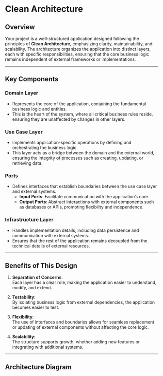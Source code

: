 
# **Clean Architecture**

## **Overview**

Your project is a well-structured application designed following the principles of **Clean Architecture**, emphasizing clarity, maintainability, and scalability. The architecture organizes the application into distinct layers, each with specific responsibilities, ensuring that the core business logic remains independent of external frameworks or implementations.

---

## **Key Components**

### **Domain Layer**
- Represents the core of the application, containing the fundamental business logic and entities. 
- This is the heart of the system, where all critical business rules reside, ensuring they are unaffected by changes in other layers.

### **Use Case Layer**
- Implements application-specific operations by defining and orchestrating the business logic. 
- This layer acts as a bridge between the domain and the external world, ensuring the integrity of processes such as creating, updating, or retrieving data.

### **Ports**
- Defines interfaces that establish boundaries between the use case layer and external systems.
  - **Input Ports**: Facilitate communication with the application’s core.
  - **Output Ports**: Abstract interactions with external components such as databases or APIs, promoting flexibility and independence.

### **Infrastructure Layer**
- Handles implementation details, including data persistence and communication with external systems.
- Ensures that the rest of the application remains decoupled from the technical details of external resources.

---

## **Benefits of This Design**

1. **Separation of Concerns**:  
   Each layer has a clear role, making the application easier to understand, modify, and extend.

2. **Testability**:  
   By isolating business logic from external dependencies, the application becomes easier to test.

3. **Flexibility**:  
   The use of interfaces and boundaries allows for seamless replacement or updating of external components without affecting the core logic.

4. **Scalability**:  
   The structure supports growth, whether adding new features or integrating with additional systems.

---

## **Architecture Diagram**


